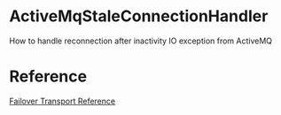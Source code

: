 # ActiveMqStaleConnectionHandler
How to handle reconnection after inactivity IO exception from ActiveMQ

# Reference
[Failover Transport Reference](http://activemq.apache.org/failover-transport-reference.html)
